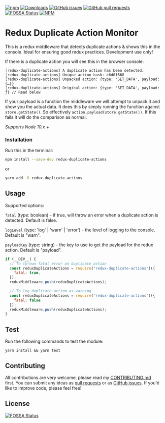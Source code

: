 <p align="left">
<a href="https://www.npmjs.com/package/redux-duplicate-actions" target="_blank"><img src="https://img.shields.io/npm/v/redux-duplicate-actions" alt="npm"/></a>
<a href="https://www.npmjs.com/package/redux-duplicate-actions" target="_blank"><img src="https://img.shields.io/npm/dm/redux-duplicate-actions.svg" alt="Downloads"/></a>
<a href="https://github.com/daviemakz/redux-duplicate-actions/issues" target="_blank"><img src="https://img.shields.io/github/issues/daviemakz/redux-duplicate-actions" alt="GitHub issues"/></a>
<a href="https://github.com/daviemakz/redux-duplicate-actions/pulls" target="_blank"><img src="https://img.shields.io/github/issues-pr/daviemakz/redux-duplicate-actions" alt="GitHub pull requests"/></a>
<a href="https://app.fossa.io/projects/git%2Bgithub.com%2Fdaviemakz%2Fredux-duplicate-actions?ref=badge_shield" target="_blank"><img src="https://app.fossa.io/api/projects/git%2Bgithub.com%2Fdaviemakz%2Fredux-duplicate-actions.svg?type=shield" alt="FOSSA Status"/></a>
<a href="https://www.npmjs.com/package/redux-duplicate-actions" target="_blank"><img src="https://img.shields.io/npm/l/redux-duplicate-actions" alt="NPM"/></a>
</p>

# Redux Duplicate Action Monitor

This is a redux middleware that detects duplicate actions &amp; shows this in the console. Ideal for ensuring good redux practices. Development use only!

If there is a duplicate action you will see this in the browser console:

```
[redux-duplicate-actions] A duplicate action has been detected.
[redux-duplicate-actions] Unique action hash: e6d0f668
[redux-duplicate-actions] Unpacked action: {type: 'SET_DATA', payload: {…}}
[redux-duplicate-actions] Original action: {type: 'SET_DATA', payload: ƒ} // Read below
```

If your payload is a function the middleware we will attempt to unpack it and show you the actual data. It does this by simply running the function against `store.getState()`. So effectively `action.payload(store.getState())`. If this fails it will do the comparison as normal.

_Supports Node 10.x +_

### Installation

Run this in the terminal:

```bash
npm install --save-dev redux-duplicate-actions
```

or

```bash
yarn add -D redux-duplicate-actions
```

## Usage

Supported options:

`fatal` (type: boolean) - if true, will throw an error when a duplicate action is detected. Default is false.

`logLevel` (type: 'log' | 'warn' | 'error') - the level of logging to the console. Default is "warn".

`payloadKey` (type: string) - the key to use to get the payload for the redux action. Default is "payload".

```js
if (__DEV__) {
  // To thrown fatal error on duplicate action
  const reduxDuplicateActions = require("redux-duplicate-actions")({
    fatal: true,
  });
  reduxMiddleware.push(reduxDuplicateActions);

  // To log duplicate action as warning
  const reduxDuplicateActions = require("redux-duplicate-actions")({
    fatal: false
  });
  reduxMiddleware.push(reduxDuplicateActions);
}
```

## Test

Run the following commands to test the module:

`yarn install && yarn test`

## Contributing

All contributions are very welcome, please read my [CONTRIBUTING.md](https://github.com/daviemakz/redux-duplicate-actions/blob/master/CONTRIBUTING.md) first. You can submit any ideas as [pull requests](https://github.com/daviemakz/redux-duplicate-actions/pulls) or as [GitHub issues](https://github.com/daviemakz/redux-duplicate-actions/issues). If you'd like to improve code, please feel free!

## License

[![FOSSA Status](https://app.fossa.io/api/projects/git%2Bgithub.com%2Fdaviemakz%2Fredux-duplicate-actions.svg?type=large)](https://app.fossa.io/projects/git%2Bgithub.com%2Fdaviemakz%2Fredux-duplicate-actions?ref=badge_large)
